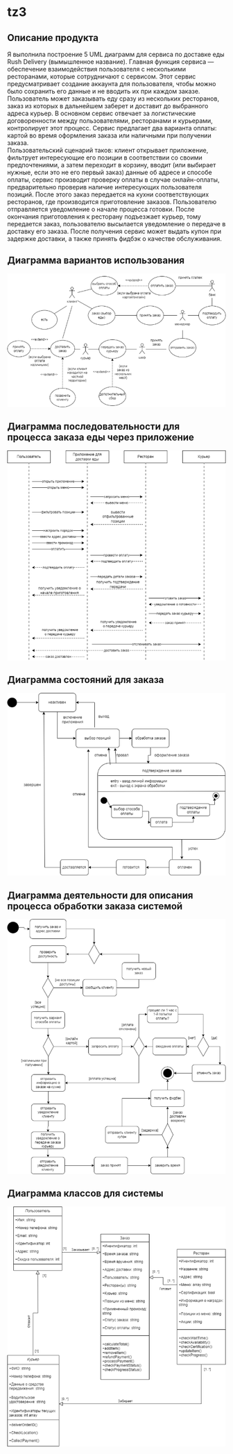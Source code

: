 # tz3
## Описание продукта 
Я выполнила построение 5 UML диаграмм для сервиса по доставке еды Rush Delivery (вымышленное название). Главная функция сервиса — обеспечение взаимодействия пользователя с несколькими ресторанами, которые сотрудничают с сервисом.  Этот сервис предусматривает создание аккаунта для пользователя, чтобы можно было сохранить его данные и не вводить их при каждом заказе. Пользователь может заказывать еду сразу из нескольких ресторанов, заказ из которых в дальнейшем заберет и доставит до выбранного адреса курьер. В основном сервис отвечает за логистические договоренности между пользователями, ресторанами и курьерами, контролирует этот процесс. Сервис предлагает два варианта оплаты: картой во время оформления заказа или наличными при получении заказа.    
Пользовательский сценарий таков: клиент открывает приложение, фильтрует интересующие его позиции в соответствии со своими предпочтениями, а затем переходит в корзину, вводит (или выбирает нужные, если это не его первый заказ) данные об адресе и способе оплаты, сервис производит проверку оплаты в случае онлайн-оплаты, предварительно проверив наличие интересующих пользователя позиций. После этого заказ передается на кухни соответствующих ресторанов, где производится приготовление заказов. Пользователю отправляется уведомление о начале процесса готовки. После окончания приготовления к ресторану подъезжает курьер, тому передается заказ, пользователю высылается уведомление о передаче в доставку его заказа. После получения сервис может выдать купон при задержке доставки, а также принять фидбэк о качестве обслуживания.   
## Диаграмма вариантов использования
![Image alt](https://github.com/Daryakeke/tz3/raw/main/use_cases_diagram.png)


## Диаграмма последовательности для процесса заказа еды через приложение
![Image alt](https://github.com/Daryakeke/tz3/raw/main/sequence_diagram.png)


## Диаграмма состояний для заказа 
![Image alt](https://github.com/Daryakeke/tz3/raw/main/state_diagram.png)


## Диаграмма деятельности для описания процесса обработки заказа системой
![Image alt](https://github.com/Daryakeke/tz3/raw/main/activity_diagram.png)


## Диаграмма классов для системы
![Image alt](https://github.com/Daryakeke/tz3/raw/main/class_diagram.png)

